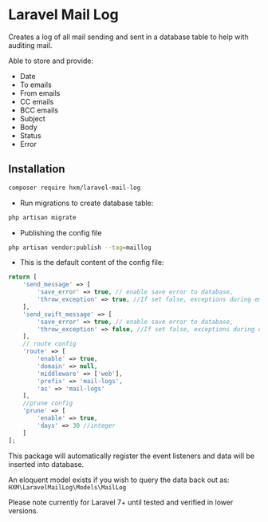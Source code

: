 # Laravel Mail Log

Creates a log of all mail sending and sent in a database table to help with auditing mail.

Able to store and provide:

- Date
- To emails
- From emails
- CC emails
- BCC emails
- Subject
- Body
- Status
- Error


## Installation


```bash
composer require hxm/laravel-mail-log
```

* Run migrations to create database table:
```bash
php artisan migrate
```
* Publishing the config file
```bash
php artisan vendor:publish --tag=maillog
```
* This is the default content of the config file:

```php
return [
    'send_message' => [
        'save_error' => true, // enable save error to database,
        'throw_exception' => true, //If set false, exceptions during email sending will not be thrown.
    ],
    'send_swift_message' => [
        'save_error' => true, // enable save error to database,
        'throw_exception' => false, //If set false, exceptions during email sending swift message will not be thrown.
    ],
    // route config
    'route' => [
        'enable' => true,
        'domain' => null,
        'middleware' => ['web'],
        'prefix' => 'mail-logs',
        'as' => 'mail-logs'
    ],
    //prune config
    'prune' => [
        'enable' => true,  
        'days' => 30 //integer
    ]
];
```

This package will automatically register the event listeners and data will be inserted into database.

An eloquent model exists if you wish to query the data back out as: `HXM\LaravelMailLog\Models\MailLog`

Please note currently for Laravel 7+ until tested and verified in lower versions.
